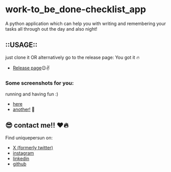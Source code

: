 # work-to_be_done-checklist_app
A python application which can help you with writing and remembering your tasks all through out the day and also night!


## ::USAGE::
just clone it OR alternatively go to the release page: You got it :fire: <br>
- [Release page](https://github.com/uniquepersun/work-to-be-done-checklist-app/tags):wink::v:



### Some screenshots for you:
 running and having fun :)

- [here](https://github.com/user-attachments/assets/c3de66e8-9360-49ec-b2aa-2131b10eede9)
- [another!](https://github.com/user-attachments/assets/26a1903d-5efa-4d4e-8b64-d921966c250b) :open_hands:


## :sunglasses: contact me!! :heart::fire:
Find uniquepersun on: 
- [X (formerly twitter)](https://x.com/uniquepersun) <br>
- [instagram](https://instagram.com/uniquepersun) <br>
-  [linkedin](https://https://www.linkedin.com/in/abhay-tomar-53218530b)<br>
- [github](https://github.com/uniquepersun)<br>
